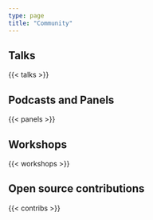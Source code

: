 ```yaml
---
type: page
title: "Community"
---
```


## Talks

<div>{{< talks >}}</div>

## Podcasts and Panels

<div>{{< panels >}}</div>

## Workshops

<div>{{< workshops >}}</div>

## Open source contributions

<div>{{< contribs >}}</div>
